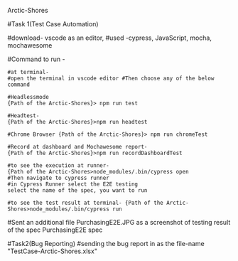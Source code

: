 Arctic-Shores

#Task 1(Test Case Automation)

#download- vscode as an editor,
#used -cypress, JavaScript, mocha, mochawesome

#Command to run -

    #at terminal-
    #open the terminal in vscode editor #Then choose any of the below command

    #Headlessmode
    {Path of the Arctic-Shores}> npm run test

    #Headtest-
    {Path of the Arctic-Shores}>npm run headtest

    #Chrome Browser {Path of the Arctic-Shores}> npm run chromeTest

    #Record at dashboard and Mochawesome report-
    {Path of the Arctic-Shores}>npm run recordDashboardTest

    #to see the execution at runner-
    {Path of the Arctic-Shores>node_modules/.bin/cypress open
    #Then navigate to cypress runner
    #in Cypress Runner select the E2E testing
    select the name of the spec, you want to run

    #to see the test result at terminal- {Path of the Arctic-Shores>node_modules/.bin/cypress run

#Sent an additional file PurchasingE2E.JPG as a screenshot of testing result of the spec PurchasingE2E spec

#Task2(Bug Reporting)
#sending the bug report in as the file-name "TestCase-Arctic-Shores.xlsx"

    
